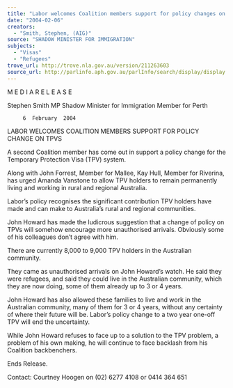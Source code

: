 ```yaml
---
title: "Labor welcomes Coalition members support for policy changes on TPV's (Temporary protection visas). \n"
date: "2004-02-06"
creators:
  - "Smith, Stephen, (AIG)"
source: "SHADOW MINISTER FOR IMMIGRATION"
subjects:
  - "Visas"
  - "Refugees"
trove_url: http://trove.nla.gov.au/version/211263603
source_url: http://parlinfo.aph.gov.au/parlInfo/search/display/display.w3p;query=Id%3A%22media/pressrel/BZKB6%22
---
```


 M E D I A  R E L E A S E   

 Stephen Smith MP  Shadow Minister for Immigration  Member for Perth   

 

         6  February  2004  

 

 

 LABOR WELCOMES COALITION MEMBERS SUPPORT FOR  POLICY CHANGE ON TPVS   

 

 

 A second Coalition member has come out in support a policy change for the Temporary  Protection Visa (TPV) system.   

 Along with John Forrest, Member for Mallee, Kay Hull, Member for Riverina, has urged  Amanda Vanstone to allow TPV holders to remain permanently living and working in  rural and regional Australia.   

 Labor’s policy recognises the significant contribution TPV holders have made and can  make to Australia’s rural and regional communities.   

 John Howard has made the ludicrous suggestion that a change of policy on TPVs will  somehow encourage more unauthorised arrivals.   Obviously some of his colleagues  don’t agree with him.     

 There are currently 8,000 to 9,000 TPV holders in the Australian community.     

 They came as unauthorised arrivals on John Howard’s watch.   He said they were  refugees, and said they could live in the Australian community, which they are now  doing, some of them already up to 3 or 4 years.   

 John Howard has also allowed these families to live and work in the Australian  community, many of them for 3 or 4 years, without any certainty of where their future  will be. Labor’s policy change to a two year one-off TPV will end the uncertainty.   

 While John Howard refuses to face up to a solution to the TPV problem, a problem of his  own making, he will continue to face backlash from his Coalition backbenchers.   

 

 Ends Release.   

 Contact: Courtney Hoogen on (02) 6277 4108 or 0414 364 651   

